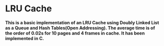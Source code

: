 
<h1>LRU Cache</h1>
<h4>This is a basic implementation of an LRU Cache using Doubly Linked List as a Queue and Hash Tables(Open Addressing).
The average time is of the order of 0.02s for 10 pages and 4 frames in cache.
It has been implemented in C.
<br><br><br>
</h4>
